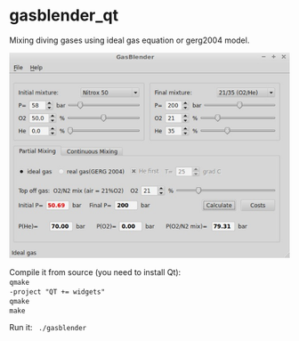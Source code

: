 # gasblender_qt
Mixing diving gases using ideal gas equation or gerg2004 model. <br>

<img src="/images/gasblender.jpg" alt="screenshot">


Compile it from source (you need to install Qt):<br>
<code>qmake -project "QT += widgets"</code><br>
<code>qmake </code><br>
<code>make</code>

Run it:
<code> ./gasblender </code>
